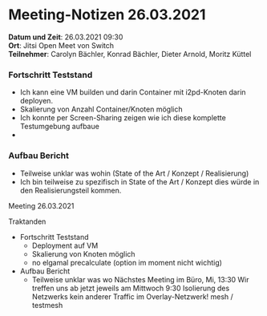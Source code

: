 # Meeting-Notizen 26.03.2021

**Datum und Zeit**: 26.03.2021 09:30  
**Ort**: Jitsi Open Meet von Switch  
**Teilnehmer**: Carolyn Bächler, Konrad Bächler, Dieter Arnold, Moritz Küttel

### Fortschritt Teststand

- Ich kann eine VM builden und darin Container mit i2pd-Knoten darin deployen.
- Skalierung von Anzahl Container/Knoten möglich
- Ich konnte per Screen-Sharing zeigen wie ich diese komplette Testumgebung aufbaue
- 

### Aufbau Bericht

- Teilweise unklar was wohin (State of the Art / Konzept / Realisierung)
- Ich bin teilweise zu spezifisch in State of the Art / Konzept dies würde in den Realisierungsteil kommen.

Meeting 26.03.2021

Traktanden

- Fortschritt Teststand
  - Deployment auf VM
  - Skalierung von Knoten möglich
  - no elgamal precalculate (option im moment nicht wichtig)
- Aufbau Bericht
  - Teilweise unklar was wo
Nächstes Meeting im Büro, Mi, 13:30
Wir treffen uns ab jetzt jeweils am Mittwoch 9:30
Isolierung des Netzwerks
kein anderer Traffic im Overlay-Netzwerk!
mesh / testmesh

